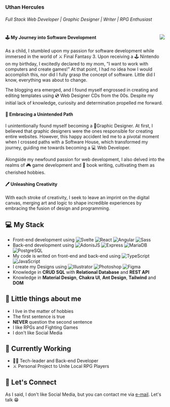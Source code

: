 #

### Uthan Hercules
###### Full Stack Web Developer | Graphic Designer | Writer | RPG Enthusiast

#

<img src="https://64.media.tumblr.com/8e2d882c28bbad6a44b54bcdf61d9fb1/c401a0de5d798a20-48/s400x600/8b767a220c0bc867b1be3591d27c0cf67caaddab.gifv" align="right" />

#### 🕹️ My Journey into Software Development

As a child, I stumbled upon my passion for software development while immersed in the world of ⚔️ Final Fantasy 3. Upon receiving a 🕹️ Nintendo on my birthday, I excitedly declared to my mom, "I want to work with computers and create games!" At that point, I had no idea how I would accomplish this, nor did I fully grasp the concept of software. Little did I know, everything was about to change.

The blogging era emerged, and I found myself engrossed in creating and editing templates using 💿 Web Designer CDs from the 00s. Despite my initial lack of knowledge, curiosity and determination propelled me forward.

#### 🎨 Embracing a Unintended Path

I unintentionally found myself becoming a 🎨Graphic Designer. At first, I believed that graphic designers were the ones responsible for creating entire websites. However, this happy accident led me to a pivotal moment when I crossed paths with a Software House, which transformed my journey, guiding me towards becoming a 💻 Web Developer.

Alongside my newfound passion for web development, I also delved into the realms of 🎮 game development and 📝 book writing, cultivating them as cherished hobbies.

#### 🖊️ Unleashing Creativity

With each stroke of creativity, I seek to leave an imprint on the digital canvas, merging art and logic to shape incredible experiences by embracing the fusion of design and programming.
  
## 💻 My Stack

-   Front-end development using ![Svelte](https://img.shields.io/badge/Svelte-ff3e00?logo=svelte&logoColor=white) ![React](https://img.shields.io/badge/React-61dafb?logo=react&logoColor=white) ![Angular](https://img.shields.io/badge/Angular-DD0031?logo=angular&logoColor=white) ![Sass](https://img.shields.io/badge/Sass-cc6699?logo=sass&logoColor=white)
-   Back-end development using ![AdonisJS](https://img.shields.io/badge/AdonisJS-220052?logo=adonisjs&logoColor=white) ![Express](https://img.shields.io/badge/Express-000000?logo=express&logoColor=white) ![MariaDB](https://img.shields.io/badge/MariaDB-003545?logo=mariadb&logoColor=white) ![PostgreSQL](https://img.shields.io/badge/PostgreSQL-336791?logo=postgresql&logoColor=white)
-   My code is writed on front-end and back-end using ![TypeScript](https://img.shields.io/badge/TypeScript-007acc?logo=typescript&logoColor=white) ![JavaScript](https://img.shields.io/badge/JavaScript-f7df1e?logo=javascript&logoColor=black)
-   I create my Designs using ![Illustrator](https://img.shields.io/badge/Illustrator-ff9a00?logo=adobeillustrator&logoColor=white) ![Photoshop](https://img.shields.io/badge/Photoshop-31a8ff?logo=adobephotoshop&logoColor=white) ![Figma](https://img.shields.io/badge/Figma-f24e1e?logo=figma&logoColor=white)
-   Knowledge in **CRUD SQL** with **Relational Database** and **REST API**
-   Knowledge in **Material Design**, **Chakra UI**, **Ant Design**, **Tailwind** and **DOM**

## 🤖 Little things about me

-   I live in the matter of hobbies
-   The first sentence is true
-   **NEVER** question the second sentence
-   I like RPGs and Fighting Games
-   I don't like Social Media

## 💼 Currently Working
- 👨‍💻 Tech-leader and Back-end Developer
- ⚔️ Personal Project to Unite Local RPG Players

## 📡 Let's Connect

As I said, I don't like Social Media, but you can contact me via [e-mail](mailto:uthanh@protonmail.com). Let's talk 😁
